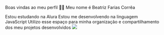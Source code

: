 Boas vindas ao meu perfil 💙💙
Meu nome é Beatriz Farias Corrêa

Estou estudando na Alura
Estou me desenvolvendo na linguagem JavaScript
Utilizo esse espaço para minha organização e compartilhamento dos meu projetos desenvolvidos
![](https://tenor.com/pt-BR/view/gato-gif-8519052141498810062)
